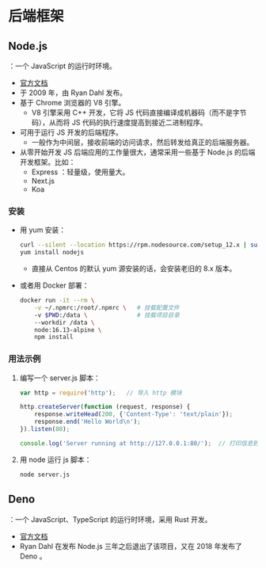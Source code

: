 # 后端框架

## Node.js

：一个 JavaScript 的运行时环境。
- [官方文档](https://nodejs.org/en/docs/guides/)
- 于 2009 年，由 Ryan Dahl 发布。
- 基于 Chrome 浏览器的 V8 引擎。
  - V8 引擎采用 C++ 开发，它将 JS 代码直接编译成机器码（而不是字节码），从而将 JS 代码的执行速度提高到接近二进制程序。
- 可用于运行 JS 开发的后端程序。
  - 一般作为中间层，接收前端的访问请求，然后转发给真正的后端服务器。
- 从零开始开发 JS 后端应用的工作量很大，通常采用一些基于 Node.js 的后端开发框架。比如：
  - Express ：轻量级，使用量大。
  - Next.js
  - Koa

### 安装

- 用 yum 安装：
  ```sh
  curl --silent --location https://rpm.nodesource.com/setup_12.x | sudo bash -
  yum install nodejs
  ```
  - 直接从 Centos 的默认 yum 源安装的话，会安装老旧的 8.x 版本。

- 或者用 Docker 部署：
  ```sh
  docker run -it --rm \
      -v ~/.npmrc:/root/.npmrc \   # 挂载配置文件
      -v $PWD:/data \              # 挂载项目目录
      --workdir /data \
      node:16.13-alpine \
      npm install
  ```

### 用法示例

1. 编写一个 server.js 脚本：
    ```js
    var http = require('http');   // 导入 http 模块

    http.createServer(function (request, response) {
        response.writeHead(200, {'Content-Type': 'text/plain'});
        response.end('Hello World\n');
    }).listen(80);

    console.log('Server running at http://127.0.0.1:80/');  // 打印信息到 Linux 终端
    ```

2. 用 node 运行 js 脚本：
    ```sh
    node server.js
    ```

## Deno

：一个 JavaScript、TypeScript 的运行时环境，采用 Rust 开发。
- [官方文档](https://deno.land/)
- Ryan Dahl 在发布 Node.js 三年之后退出了该项目，又在 2018 年发布了 Deno 。
